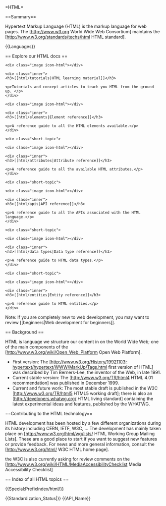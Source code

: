 =HTML=

==Summary==

Hypertext Markup Language (HTML) is the markup language for web pages. The [http://www.w3.org World Wide Web Consortium] maintains the [http://www.w3.org/standards/techs/html HTML standard].

{{Languages}}

== Explore our HTML docs ==

<div class="topic-container">

  <div class="short-topic">
  
    <div class="image icon-html"></div>
    
    <div class="inner">
    <h3>[[html/tutorials|HTML learning material]]</h3>
    
    <p>Tutorials and concept articles to teach you HTML from the ground up. </p>
    </div>
  
  </div>
  
  <div class="short-topic">
  
    <div class="image icon-html"></div>
    
    <div class="inner">
    <h3>[[html/elements|Element reference]]</h3>
    
    <p>A reference guide to all the HTML elements available.</p>
    </div>
  
  </div>
 
    <div class="short-topic">
  
    <div class="image icon-html"></div>
    
    <div class="inner">
    <h3>[[html/attributes|Attribute reference]]</h3>
    
    <p>A reference guide to all the available HTML attributes.</p>
    </div>
  
  </div>

  
    <div class="short-topic">
  
    <div class="image icon-html"></div>
    
    <div class="inner">
    <h3>[[html/apis|API reference]]</h3>
    
    <p>A reference guide to all the APIs associated with the HTML language.</p>
    </div>
  
  </div>

  
    <div class="short-topic">
  
    <div class="image icon-html"></div>
    
    <div class="inner">
    <h3>[[html/data types|Data type reference]]</h3>
    
    <p>A reference guide to HTML data types.</p>
    </div>
  
  </div>

  
    <div class="short-topic">
  
    <div class="image icon-html"></div>
    
    <div class="inner">
    <h3>[[html/entities|Entity reference]]</h3>
    
    <p>A reference guide to HTML entities.</p>
    </div>
  
  </div>

</div>
<div class="clearfixboth"></div>



Note: If you are completely new to web development, you may want to review [[beginners|Web development for beginners]].

== Background ==

HTML is language we structure our content in on the World Wide Web; one of the main components of the [http://www.w3.org/wiki/Open_Web_Platform Open Web Platform].

* First version: The [http://www.w3.org/History/19921103-hypertext/hypertext/WWW/MarkUp/Tags.html first version of HTML] was described by Tim Berners-Lee, the inventor of the Web, in late 1991.
* Current stable version: The [http://www.w3.org/TR/html4 HTML 4.01 recommendation] was published in December 1999.
* Current and future work: The most stable draft is published in the W3C [http://www.w3.org/TR/html5 HTML5 working draft]; there is also an [http://developers.whatwg.org/ HTML living standard] containing the latest experimental ideas and features, published by the WHATWG.

==Contributing to the HTML technology==

HTML development has been hosted by a few different organizations during its history including CERN, IETF, W3C, … The development has mainly taken place on [http://www.w3.org/html/wg/lists/ HTML Working Group Mailing Lists]. These are a good place to start if you want to suggest new features or provide feedback. For news and more general information, consult the [http://www.w3.org/html/ W3C HTML home page].

the W3C is also currently asking for review comments on the [http://www.w3.org/wiki/HTML/MediaAccessibilityChecklist Media Accessibility Checklist]

== Index of all HTML topics ==

{{Special:PrefixIndex/html/}}

{{Standardization_Status|}}
{{API_Name}}